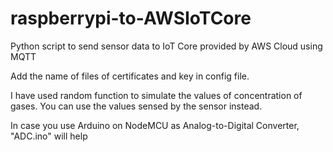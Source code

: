 # raspberrypi-to-AWSIoTCore
Python script to send sensor data to IoT Core provided by AWS Cloud using MQTT

Add the name of files of certificates and key in config file. 

I have used random function to simulate the values of concentration of gases. You can use the values sensed by the sensor instead.


In case you use Arduino on NodeMCU as Analog-to-Digital Converter, "ADC.ino" will help 
